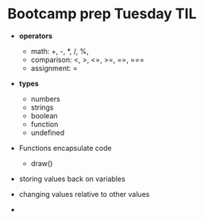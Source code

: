 # Bootcamp prep Tuesday TIL
- <strong>operators </strong> 
    - math: +, -, *, /, %, 
    - comparison: <, >, <=, >=, ==, ===
    - assignment: =

- <strong> types </strong>
    - numbers
    - strings
    - boolean
    - function
    - undefined
- Functions encapsulate code
    - draw()
- storing values back on variables
- changing values relative to other values
- 